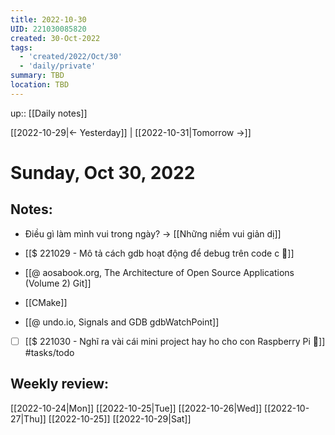 ```yaml
---
title: 2022-10-30
UID: 221030085820
created: 30-Oct-2022
tags:
  - 'created/2022/Oct/30'
  - 'daily/private'
summary: TBD
location: TBD
---
```

up:: [[Daily notes]]

[[2022-10-29|<- Yesterday]] | [[2022-10-31|Tomorrow ->]]
# Sunday, Oct 30, 2022

## Notes:

- Điều gì làm mình vui trong ngày? -> [[Những niềm vui giản dị]]

- [[$ 221029 - Mô tả cách gdb hoạt động để debug trên code c 🔎]]
- [[@ aosabook.org, The Architecture of Open Source Applications (Volume 2) Git]]
- [[CMake]]
- [[@ undo.io, Signals and GDB  gdbWatchPoint]]

- [ ] [[$ 221030 - Nghĩ ra vài cái mini project hay ho cho con Raspberry Pi 🔎]] #tasks/todo 

## Weekly review:
[[2022-10-24|Mon]]
[[2022-10-25|Tue]]
[[2022-10-26|Wed]]
[[2022-10-27|Thu]]
[[2022-10-25]]
[[2022-10-29|Sat]]
